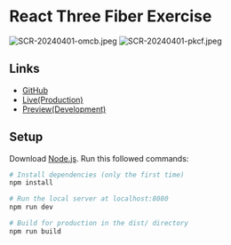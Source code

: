 # React Three Fiber Exercise

![SCR-20240401-omcb.jpeg](https://img2.imgtp.com/2024/04/01/mMif6qEf.jpeg)
![SCR-20240401-pkcf.jpeg](https://img2.imgtp.com/2024/04/01/2oHYehjN.jpeg)

## Links

-   [GitHub](https://github.com/BowiEgo/R3F-Exercises)
-   [Live(Production)](https://r3-f-exercises.vercel.app)
-   [Preview(Development)](https://r3-f-exercises-git-main-bowiegos-projects.vercel.app/)

## Setup

Download [Node.js](https://nodejs.org/en/download/).
Run this followed commands:

```bash
# Install dependencies (only the first time)
npm install

# Run the local server at localhost:8080
npm run dev

# Build for production in the dist/ directory
npm run build
```
